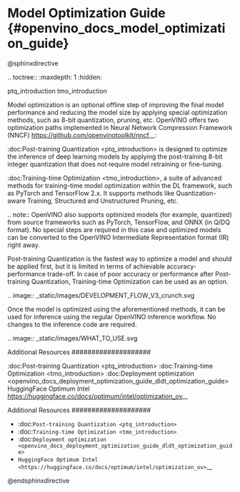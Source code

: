 # Model Optimization Guide {#openvino_docs_model_optimization_guide}

@sphinxdirective

.. toctree::
   :maxdepth: 1
   :hidden:

   ptq_introduction
   tmo_introduction


Model optimization is an optional offline step of improving the final model performance and reducing the model size by applying special optimization methods, such as 8-bit quantization, pruning, etc. OpenVINO offers two optimization paths implemented in Neural Network Compression Framework (NNCF) <https://github.com/openvinotoolkit/nncf>__:

:doc:Post-training Quantization <ptq_introduction> is designed to optimize the inference of deep learning models by applying the post-training 8-bit integer quantization that does not require model retraining or fine-tuning.

:doc:Training-time Optimization <tmo_introduction>, a suite of advanced methods for training-time model optimization within the DL framework, such as PyTorch and TensorFlow 2.x. It supports methods like Quantization-aware Training, Structured and Unstructured Pruning, etc.

.. note:: OpenVINO also supports optimized models (for example, quantized) from source frameworks such as PyTorch, TensorFlow, and ONNX (in Q/DQ format). No special steps are required in this case and optimized models can be converted to the OpenVINO Intermediate Representation format (IR) right away.

Post-training Quantization is the fastest way to optimize a model and should be applied first, but it is limited in terms of achievable accuracy-performance trade-off. In case of poor accuracy or performance after Post-training Quantization, Training-time Optimization can be used as an option.

.. image:: _static/images/DEVELOPMENT_FLOW_V3_crunch.svg

Once the model is optimized using the aforementioned methods, it can be used for inference using the regular OpenVINO inference workflow. No changes to the inference code are required.

.. image:: _static/images/WHAT_TO_USE.svg

Additional Resources ####################

:doc:Post-training Quantization <ptq_introduction>
:doc:Training-time Optimization <tmo_introduction>
:doc:Deployment optimization <openvino_docs_deployment_optimization_guide_dldt_optimization_guide>
HuggingFace Optimum Intel <https://huggingface.co/docs/optimum/intel/optimization_ov>__

Additional Resources
####################

- :doc:`Post-training Quantization <ptq_introduction>`
- :doc:`Training-time Optimization <tmo_introduction>`
- :doc:`Deployment optimization <openvino_docs_deployment_optimization_guide_dldt_optimization_guide>`
- `HuggingFace Optimum Intel <https://huggingface.co/docs/optimum/intel/optimization_ov>`__

@endsphinxdirective
